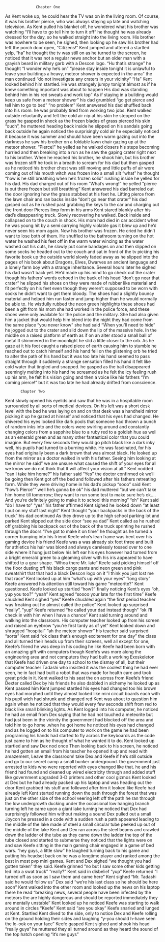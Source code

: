 


                  Chapter One


As Kent woke up, he could hear the TV was on in the living room. Of course, it was his brother pierce, who was always staying up late and watching television. As Kent pulled his blanket off, he wondered what his brother was watching “I’ll have to go tell him to turn it off” he thought
he was already dressed for the day, so he walked straight into the living room. His brother was nowhere to be seen, he sighed, then looking up he saw his brother had left the porch door open, “Citizens!”
 Kent jumped and uttered a startled yelp, “ha” he thought
the tv was still on as he turned to the screen, he noticed that it was not a regular news anchor but an older man with a grayish beard in military garb with a Descon logo.
“Hu that’s strange” he thought “I wonder why he’s on”
“please stay inside tonight it is unlawful to leave your buildings a heavy, meteor shower is expected in the area” the man continued “do not investigate any craters in your vicinity”
“Ha” Kent looked behind him startled. He was strangely jumpy tonight almost as if he knew something important was about to happen
His dad was standing behind him in his red sweats and work top” As if staying in a building would keep us safe from a meteor shower” his dad grumbled “go get pierce and tell him to go to bed” “no problem” Kent answered
 his dad shuffled back into his room. he was probably tired from working two jobs.
 Kent walked outside reluctantly and felt the cold air nip at his skin he stepped on the grass he gasped in shock as the frozen blades of grass pierced his skin
“ouch”, he muttered
 heading back inside he slipped on his sandals going back outside he again noticed the surprisingly cold air he especially noticed it because it was summer and should have been warm gazing out into the darkness he saw his brother on a foldable lawn chair gazing up at the meteor shower. “Pierce!”
he yelled as he walked closers his steps becoming hurried and then breaking into a run as he saw the gaping crater right next to his brother.
When he reached his brother, he shook him, but his brother was frozen stiff he took in a breath to scream for his dad but then gasped as he noticed his brother chest was still moving and little puffs of air were coming out of his mouth witch was frozen into a small slit ”what” he thought “how is he still breathing when he’s frozen solid”
 rushing inside he yelled for his dad.
His dad charged out of his room “What’s wrong!” he yelled
“pierce is out there frozen but still breathing”
 Kent answered his dad barreled out the door ignoring how the grass stabbed at his feet he. Lifting pierce from the lawn chair and ran backs inside “don’t go near that crater”
 his dad gasped out as he rushed past grabbing the keys to the car and charging out the front door Pierces limp form in his arms Kent stared blankly after his dad’s disappearing truck. Slowly recovering he walked. Back inside and collapsed on to the couch in shock. His mom had died in car accident when he was young hit by a semi carrying highly violable gas it blew up and he’d never seen his mom again. Now his brother was frozen. He cried he didn’t want to lose both of them.
 He shuffled to the bathroom turning on the hot water he washed his feet off in the warm water wincing as the water washed out his cuts, he slowly put some bandages on and then slipped on some socks  he headed out to the couch and sat in front of the tv picking his favorite book up the outside world slowly faded away as he slipped into the pages of his book about Dragons, Elves, Dwarves an ancient language and a lonely farm boy with a strange inheritance.
 Several hours later he sighed his dad wasn’t back yet. He’d made up his mind to go check out the crater though his fathers’ words echoed in the back of his head “don’t go near that crater”
he slipped his shoes on they were made of rubber like material and fit perfectly on his feet even though they weren’t supposed to be worn with socks he didn’t want to get them bloody. The shoes had a slightly bouncy material and helped him run faster and jump higher than he would normally be able to.
He wistfully rubbed the neon green highlights these shoes had been a gift from his mom she had worked in the police force, and these shoes were only available for the police and the military. She had also given him a jacket that would help him blend into the night they had come from the same place “you never know” she had said “When you’ll need to hide”
 he jogged out to the crater and slid down the lip of the massive hole.
In the middle on a raised platform of earth as if on an alter stood a small ball of metal
It shimmered in the moonlight he slid a little closer to the orb. As he gaze at it his foot caught a raised piece of earth causing him to stumble he reached out to catch himself and his hand fell on the glistening orb  he tried to alter the path of his hand but it was too late his hand seemed to pass straight through it suddenly a strange sensation filled his hand it felt like cold water that tingled and snapped. he gasped as the ball disappeared seemingly melting into his hand he screamed as he felt the icy feeling rush up his arm, he felt his vision going and then a voice like his fathers “I’m coming pierce!”
but it was too late he had already drifted from conscience.










           Chapter Two

Kent slowly opened his eyelids and saw that he was in a hospitable room surrounded by all sorts of medical devices. On his left was a short desk level with the bed he was laying on and on that desk was a handheld mirror picking it up he gazed at himself and noticed that his eyes had changed.
He shivered his eyes looked like dark pools that someone had thrown a bunch of random inks into and the colors were swirling around and constantly changing colors from a sapphire blue to a ruby red to a goldish hue as well as an emerald green and as many other fantastical color that you could imagine. But every few seconds they would go pitch black like a dark inky well, his pupils had turned to a burning white. He was fascinated, for his eyes had originally been a dark brown that was almost black.  He looked up from the mirror as a doctor walked in with his father. Seeing him looking at the mirror he said” we are unsure what caused the shift of your eyes for all we know we do not think that It will affect your vision at all.”
 Kent nodded “can I take him home?”
 his father said “Yes”
the doctor confirmed ok we’ll be going then Kent got off the bed and followed after his fathers retreating form.
While they were driving home in his dad’s pickup “sooo” said Kent “how’s Pierce”” well he’s gonna be ok” his dad muttered “but we can’t take him home till tomorrow; they want to run some test to make sure he’s ok…. And you’re definitely going to make it to school this morning” “oh” Kent said “do I have to” “yes” his father affirmed
Kent sighed he looked down “at least I put on my stuff last night” Kent thought “your backpacks in the back of the truck” his dad continued
As they drove up to the high school parking lot and parked Kent slipped out the side door “see ya dad” Kent called as he rushed off grabbing his backpack out of the back of the truck sprinting he rushed through the doors “I’ve got to make it on time” he thought as he turned a corner bumping into his friend Keefe who’s lean frame was bent over his gaming device his friend Keefe was a was already six foot three and built for athletics his hair was blond and always carelessly tossed over to one side where it hung just below his left ear his eyes however had turned from a bright emerald green to a gleaming silver with his iris appeared to have shifted to a gear shape. “Whoa there Mr. late” Keefe said picking himself off the floor dusting off his black cargo pants and neon green and pink sweatshirt that that had a black Descon logo on it ”I think you just lost me that race” Kent looked up at him “what’s up with your eyes” ”long story” Keefe answered his attention still toward his game “meteorite?” Kent questioned. Keefe looked up startled “how?” finally noticing Kent’s eyes “oh, yup you too?”
“yeah” Kent agreed
“soooo your late for the first time” Keefe chuckled Kent sighed “yes”
Keefe chuckled again “the first period teacher was freaking out he almost called the police” Kent looked up surprised ”really”, ”yup” Keefe returned “he called your dad instead though” “ok I’ll check in with him when I have a chance” Kent said turning around and walking into the classroom.
His computer teacher looked up from his screen and raised an eyebrow “you’re first tardy as of yet” Kent looked down and shrugged “hospital” “ah the meteor shower” his teacher said surprised “sorta” Kent said “ok class that’s enough excitement for one day” the class and all turned their heads up from their screens, well all except for one, Keefe’s friend he was deep in his coding he like Keefe had been born with an amazing gift with computers though Keefe’s was more along the engineering area and not computers they had built a working Exoskeleton that Keefe had driven one day to school to the dismay of all, but their computer teacher Tadashi who insisted it was the coolest thing he had ever seen, he in fact had built a robot that was made for health care  and took great pride in it. Kent walked to his seat the on across from Keefe’s friend Dexter called Dex by his friends he also dabbled in alchemy he looked up as Kent passed him Kent jumped startled his eyes had changed too his brown eyes had morphed until they almost looked like mini circuit boards each with his pupil wich had shrunk and changed red Kent was about to question him again when he noticed that they would every few seconds shift from red to black like small blinking lights. As Kent logged into his computer, he noticed he had an email from Dex saying that he had not touched a meteorite but had just been in the vicinity the government had blocked off the area and told him to go home .when he got home he noticed his eyes had changed and as he logged on to his computer to work on the game he had been programing his hands had started to fly across the keyboards as the code just came to him as he thought of what he wanted it to do. Kent looked up startled and saw Dex nod once
Then looking back to his screen, he noticed he had gotten an email from his teacher he opened it up and read with amazement, Leave the classroom! take Dex and Keefe if he’s still outside and go to our secret camp a small bunker underground. the government just arrested to kids who were reported with eyes changed like that. he and his friend had found and cleaned up wired electricity through and added stuff like government upgraded 3-D printers and other cool gizmos Kent looked at Dex but he had already packed up his laptop and was heading out the door Kent grabbed his stuff and followed after him it looked like Keefe had already left Kent started running down the path through the forest that was just on the other side of the school veering left off the path he ran through the low undergrowth ducking under the occasional low hanging branch turning left he came upon a giant lake turning he noticed that  Dex had surprisingly followed him without making a sound Dex pulled out a small Joycon  he pressed in a code with a sudden rush a path appeared leading to the middle of the lake made of steel a small circular tube peeked up out of the middle of the lake Kent and Dex ran across the steel beams and crawled down the ladder of the tube as they came down the ladder the top of the tube closed and started to submerse they noticed that the lights were on and saw Keefe sitting in the main gaming chair engaged in a game of bed wars. “hey guys, a little slow” he laughed turning back to his game and putting his headset back on he was a longtime player and ranked among the best in most pvp mini games. Kent and Dex sighed “we thought you had gotten taken” they said.  Keefe grinned “no but I saw some other kids getting led into a swat truck” “really?” Kent said in disbelief “yup” Keefe returned “I turned off as soon as I saw them and came here”
Kent sighed “Mr. Tadashi said he would follow us” Dex said “we’re his last class so he should be here soon” Kent walked into the other room and looked up the news on his laptop there he read “breaking news, several people have been infected by the meteors the are highly dangerous and should be reported immediately they are mentally unstable”   Kent looked up he noticed Keefe was starting to walk around in circles “Keefe” Kent said “are you okay” Keefe snarled and lunged at Kent. Startled Kent dived to the side, only to notice Dex and Keefe rolling on the ground holding their sides and laughing “y-you should h-have seen the lo-ook on your face” Keefe gasped Kent sighed and shook his head “really guys” he muttered they all turned around as they heard the sound of the top hatch opening “it’s me guys”

